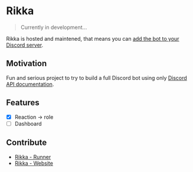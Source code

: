 # Rikka

> Currently in development...

Rikka is hosted and maintened, that means you can [add the bot to your Discord server](https://discord.com/oauth2/authorize?client_id=875460361862647938&permissions=8&scope=bot%20applications.commands).

## Motivation

Fun and serious project to try to build a full Discord bot
using only [Discord API documentation](https://discord.dev).

## Features

- [x] Reaction -> role
- [ ] Dashboard

## Contribute

- [Rikka - Runner](./client)
- [Rikka - Website](./website)
